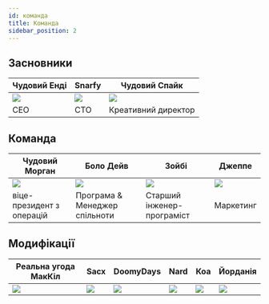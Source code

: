 ```yaml
---
id: команда
title: Команда
sidebar_position: 2
---
```


## Засновники

| Чудовий Енді            | Snarfy               | Чудовий Спайк            |
| ----------------------- | -------------------- | ------------------------ |
| ![](/img/NiftyAndy.png) | ![](/img/snarfy.png) | ![](/img/NiftySpike.png) |
| CEO                     | CTO                  | Креативний директор      |

## Команда

| Чудовий Морган            | Боло Дейв                     | Зойбі                      | Джеппе              |
| ------------------------- | ----------------------------- | -------------------------- | ------------------- |
| ![](/img/NiftyMorgan.png) | ![](/img/bolo.png)            | ![](/img/zoiby.png)        | ![](/img/jeppe.png) |
| віце-президент з операцій | Програма & Менеджер спільноти | Старший інженер-програміст | Маркетинг           |

## Модифікації

| Реальна угода МакКіл   | Sacx               | DoomyDays           | Nard               | Коа               | Йорданія             |
| ---------------------- | ------------------ | ------------------- | ------------------ | ----------------- | -------------------- |
| ![](/img/realdeal.png) | ![](/img/sacx.png) | ![](/img/doomy.png) | ![](/img/nard.png) | ![](/img/koa.png) | ![](/img/jordan.png) |
